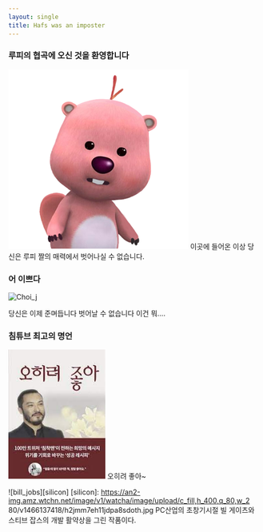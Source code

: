 ```yaml
---
layout: single
title: Hafs was an imposter
---
```

### 루피의 협곡에 오신 것을 환영합니다
![lupy](/assets/images/lupy.png)
이곳에 들어온 이상 당신은 루피 짤의 매력에서 벗어나실 수 없습니다.

### 어 이쁘다
![Choi_j][meme]

[meme]:  https://m.post.naver.com/viewer/postView.nhn?volumeNo=31237885&memberNo=11461118&vType=VERTICAL#
당신은 이제 준며듭니다
벗어날 수 없습니다
이건 뭐....


### 침튜브 최고의 명언 
[![5he_ryeo_Joa](/assets/images/5he_ryeo_Joa.jpg "오히려 좋아~")](https://www.google.com/url?sa=i&url=https%3A%2F%2Fblog.naver.com%2FPostView.nhn%3FblogId%3Dchoiyun9873%26logNo%3D222274703367%26parentCategoryNo%3D%26categoryNo%3D10%26viewDate%3D%26isShowPopularPosts%3Dfalse%26from%3DpostView&psig=AOvVaw2bo6sHUPf_G468rUUyaY4j&ust=1620365330458000&source=images&cd=vfe&ved=0CAIQjRxqFwoTCJDTu7KptPACFQAAAAAdAAAAABAJ) 
오히려 좋아~


![bill_jobs][silicon] 
[silicon]: https://an2-img.amz.wtchn.net/image/v1/watcha/image/upload/c_fill,h_400,q_80,w_2 80/v1466137418/h2jmm7eh11jdpa8sdoth.jpg 
PC산업의 초창기시절 빌 게이츠와 스티브 잡스의 개발 활약상을 그린 작품이다.  
